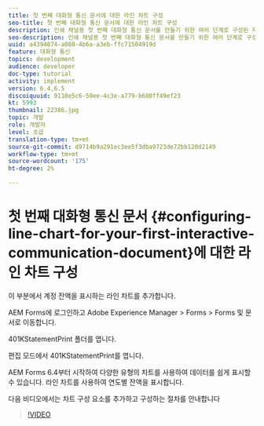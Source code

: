 ```yaml
---
title: 첫 번째 대화형 통신 문서에 대한 라인 차트 구성
seo-title: 첫 번째 대화형 통신 문서에 대한 라인 차트 구성
description: 인쇄 채널용 첫 번째 대화형 통신 문서를 만들기 위한 여러 단계로 구성된 자습서의 8부분입니다. 이 부분에서 계정 잔액을 표시하는 라인 차트를 추가합니다.
seo-description: 인쇄 채널용 첫 번째 대화형 통신 문서를 만들기 위한 여러 단계로 구성된 자습서의 8부분입니다. 이 부분에서 계정 잔액을 표시하는 라인 차트를 추가합니다.
uuid: a4394874-a080-4b6a-a3eb-ffc71504919d
feature: 대화형 통신
topics: development
audience: developer
doc-type: tutorial
activity: implement
version: 6.4,6.5
discoiquuid: 9110e5c6-50ee-4c3e-a779-b680ff49ef23
kt: 5993
thumbnail: 22386.jpg
topic: 개발
role: 개발자
level: 초급
translation-type: tm+mt
source-git-commit: d9714b9a291ec3ee5f3dba9723de72bb120d2149
workflow-type: tm+mt
source-wordcount: '175'
ht-degree: 2%

---
```



# 첫 번째 대화형 통신 문서 {#configuring-line-chart-for-your-first-interactive-communication-document}에 대한 라인 차트 구성

이 부분에서 계정 잔액을 표시하는 라인 차트를 추가합니다.

AEM Forms에 로그인하고 Adobe Experience Manager > Forms > Forms 및 문서로 이동합니다.

401KStatementPrint 폴더를 엽니다.

편집 모드에서 401KStatementPrint를 엽니다.

AEM Forms 6.4부터 시작하여 다양한 유형의 차트를 사용하여 데이터를 쉽게 표시할 수 있습니다. 라인 차트를 사용하여 연도별 잔액을 표시합니다.

다음 비디오에서는 차트 구성 요소를 추가하고 구성하는 절차를 안내합니다

>[!VIDEO](https://video.tv.adobe.com/v/22386/?quality=9&learn=on)

